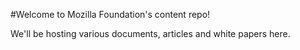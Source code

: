 #Welcome to Mozilla Foundation's content repo!

We'll be hosting various documents, articles and white papers here.
